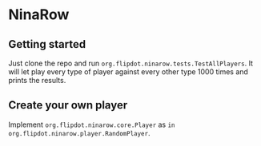 # NinaRow
## Getting started
Just clone the repo and run `org.flipdot.ninarow.tests.TestAllPlayers`. It will let play every type of player against every other type 1000 times and prints the results.

## Create your own player
Implement `org.flipdot.ninarow.core.Player` as `in org.flipdot.ninarow.player.RandomPlayer`.
